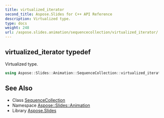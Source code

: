 ```yaml
---
title: virtualized_iterator
second_title: Aspose.Slides for C++ API Reference
description: Virtualized type.
type: docs
weight: 248
url: /aspose.slides.animation/sequencecollection/virtualized_iterator/
---
```

## virtualized_iterator typedef


Virtualized type.

```cpp
using Aspose::Slides::Animation::SequenceCollection::virtualized_iterator =  typename iterator_holder_type::virtualized_iterator
```

## See Also

* Class [SequenceCollection](../)
* Namespace [Aspose::Slides::Animation](../../)
* Library [Aspose.Slides](../../../)